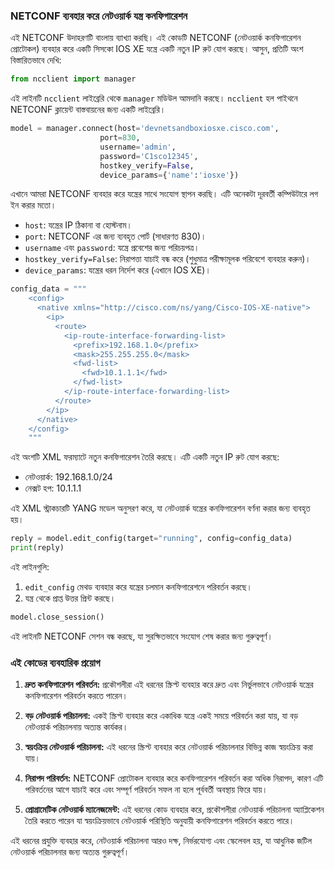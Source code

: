 ### NETCONF ব্যবহার করে নেটওয়ার্ক যন্ত্র কনফিগারেশন

এই NETCONF উদাহরণটি বাংলায় ব্যাখ্যা করছি। এই কোডটি NETCONF (নেটওয়ার্ক কনফিগারেশন প্রোটোকল) ব্যবহার করে একটি সিসকো IOS XE যন্ত্রে একটি নতুন IP রুট যোগ করছে। আসুন, প্রতিটি অংশ বিস্তারিতভাবে দেখি:

```python
from ncclient import manager
```
এই লাইনটি `ncclient` লাইব্রেরি থেকে `manager` মডিউল আমদানি করছে। `ncclient` হল পাইথনে NETCONF ক্লায়েন্ট বাস্তবায়নের জন্য একটি লাইব্রেরি।

```python
model = manager.connect(host='devnetsandboxiosxe.cisco.com',
                    port=830,
                    username='admin',
                    password='C1sco12345',
                    hostkey_verify=False,
                    device_params={'name':'iosxe'})
```
এখানে আমরা NETCONF ব্যবহার করে যন্ত্রের সাথে সংযোগ স্থাপন করছি। এটি অনেকটা দূরবর্তী কম্পিউটারে লগ ইন করার মতো।
- `host`: যন্ত্রের IP ঠিকানা বা হোস্টনাম।
- `port`: NETCONF এর জন্য ব্যবহৃত পোর্ট (সাধারণত 830)।
- `username` এবং `password`: যন্ত্রে প্রবেশের জন্য পরিচয়পত্র।
- `hostkey_verify=False`: নিরাপত্তা যাচাই বন্ধ করে (শুধুমাত্র পরীক্ষামূলক পরিবেশে ব্যবহার করুন)।
- `device_params`: যন্ত্রের ধরন নির্দেশ করে (এখানে IOS XE)।

```python
config_data = """
    <config>
      <native xmlns="http://cisco.com/ns/yang/Cisco-IOS-XE-native">
        <ip>
          <route>
            <ip-route-interface-forwarding-list>
              <prefix>192.168.1.0</prefix>
              <mask>255.255.255.0</mask>
              <fwd-list>
                <fwd>10.1.1.1</fwd>
              </fwd-list>
            </ip-route-interface-forwarding-list>
          </route>
        </ip>
      </native>
    </config>
    """
```
এই অংশটি XML ফরম্যাটে নতুন কনফিগারেশন তৈরি করছে। এটি একটি নতুন IP রুট যোগ করছে:
- নেটওয়ার্ক: 192.168.1.0/24
- নেক্সট হপ: 10.1.1.1

এই XML স্ট্রাকচারটি YANG মডেল অনুসরণ করে, যা নেটওয়ার্ক যন্ত্রের কনফিগারেশন বর্ণনা করার জন্য ব্যবহৃত হয়।

```python
reply = model.edit_config(target="running", config=config_data)
print(reply)
```
এই লাইনগুলি:
1. `edit_config` মেথড ব্যবহার করে যন্ত্রের চলমান কনফিগারেশনে পরিবর্তন করছে।
2. যন্ত্র থেকে প্রাপ্ত উত্তর প্রিন্ট করছে।

```python
model.close_session()
```
এই লাইনটি NETCONF সেশন বন্ধ করছে, যা সুরক্ষিতভাবে সংযোগ শেষ করার জন্য গুরুত্বপূর্ণ।

### এই কোডের ব্যবহারিক প্রয়োগ

1. **দ্রুত কনফিগারেশন পরিবর্তন:** প্রকৌশলীরা এই ধরনের স্ক্রিপ্ট ব্যবহার করে দ্রুত এবং নির্ভুলভাবে নেটওয়ার্ক যন্ত্রের কনফিগারেশন পরিবর্তন করতে পারেন।

2. **বড় নেটওয়ার্ক পরিচালনা:** একই স্ক্রিপ্ট ব্যবহার করে একাধিক যন্ত্রে একই সময়ে পরিবর্তন করা যায়, যা বড় নেটওয়ার্ক পরিচালনায় অত্যন্ত কার্যকর।

3. **স্বয়ংক্রিয় নেটওয়ার্ক পরিচালনা:** এই ধরনের স্ক্রিপ্ট ব্যবহার করে নেটওয়ার্ক পরিচালনার বিভিন্ন কাজ স্বয়ংক্রিয় করা যায়।

4. **নিরাপদ পরিবর্তন:** NETCONF প্রোটোকল ব্যবহার করে কনফিগারেশন পরিবর্তন করা অধিক নিরাপদ, কারণ এটি পরিবর্তনের আগে যাচাই করে এবং সম্পূর্ণ পরিবর্তন সফল না হলে পূর্ববর্তী অবস্থায় ফিরে যায়।

5. **প্রোগ্রামেটিক নেটওয়ার্ক ম্যানেজমেন্ট:** এই ধরনের কোড ব্যবহার করে, প্রকৌশলীরা নেটওয়ার্ক পরিচালনা অ্যাপ্লিকেশন তৈরি করতে পারেন যা স্বয়ংক্রিয়ভাবে নেটওয়ার্ক পরিস্থিতি অনুযায়ী কনফিগারেশন পরিবর্তন করতে পারে।

এই ধরনের প্রযুক্তি ব্যবহার করে, নেটওয়ার্ক পরিচালনা আরও দক্ষ, নির্ভরযোগ্য এবং স্কেলেবল হয়, যা আধুনিক জটিল নেটওয়ার্ক পরিচালনার জন্য অত্যন্ত গুরুত্বপূর্ণ।